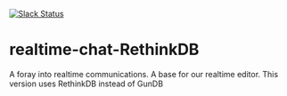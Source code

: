 [![Slack Status](https://uc-slack.herokuapp.com/badge.svg)](https://uc-slack.herokuapp.com)

# realtime-chat-RethinkDB
A foray into realtime communications. A base for our realtime editor. This version uses RethinkDB instead of GunDB
